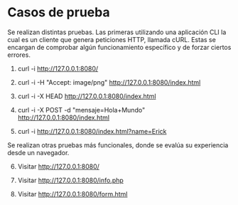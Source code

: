 
# Casos de prueba

Se realizan distintas pruebas. Las primeras utilizando una aplicación CLI la cual es un cliente que genera peticiones HTTP, llamada cURL. Estas se encargan de comprobar algún funcionamiento específico y de forzar ciertos errores.

1. curl -i http://127.0.0.1:8080/

2. curl -i -H "Accept: image/png" http://127.0.0.1:8080/index.html

3. curl -i -X HEAD http://127.0.0.1:8080/index.html

4. curl -i -X POST -d "mensaje=Hola+Mundo" http://127.0.0.1:8080/index.html

5. curl -i http://127.0.0.1:8080/index.html?name=Erick

Se realizan otras pruebas más funcionales, donde se evalúa su experiencia desde un navegador.

6. Visitar http://127.0.0.1:8080/

7. Visitar http://127.0.0.1:8080/info.php

8. Visitar http://127.0.0.1:8080/form.html